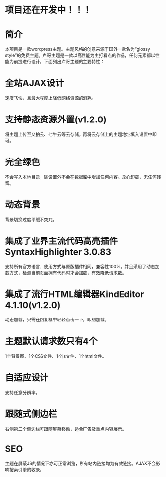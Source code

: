 # 项目还在开发中！！！

# 简介
本项目是一款wordpress主题。主题风格的创意来源于国外一款名为“glossy style”的免费主题。卢哥主题是一款以高性能为主打看点的作品，任何元素都以性能为前提进行设计。下面列出卢哥主题的主要特性：
# 全站AJAX设计
速度飞快，且最大程度上降低网络资源的消耗。
# 支持静态资源外置(v1.2.0)
将主题上传至又拍云、七牛云等云存储，再将云存储上的主题地址填入设置中即可。
# 完全绿色
不会写入本地目录，除设置外不会在数据库中增加任何内容。放心卸载，无任何残留。
# 动态背景
背景切换过度平缓不突兀。
# 集成了业界主流代码高亮插件SyntaxHighlighter 3.0.83
支持所有官方语言，使用方式与原版插件相同，兼容性100%。并且采用了动态加载方式，检测当前页面拥有代码时才会加载，有效降低请求数。
# 集成了流行HTML编辑器KindEditor 4.1.10(v1.2.0)
动态加载，只需在回复框中轻轻点击一下，即刻加载。
# 主题默认请求数只有4个
1个背景图、1个CSS文件、1个js文件、1个html文件。
# 自适应设计
支持任意分辨率。
# 跟随式侧边栏
右侧第二个侧边栏可跟随屏幕移动，适合广告及重点内容展示。
# SEO
主题在屏蔽JS的情况下亦可正常浏览，所有站内链接均为有效链接。AJAX不会影响搜索引擎的收录。
